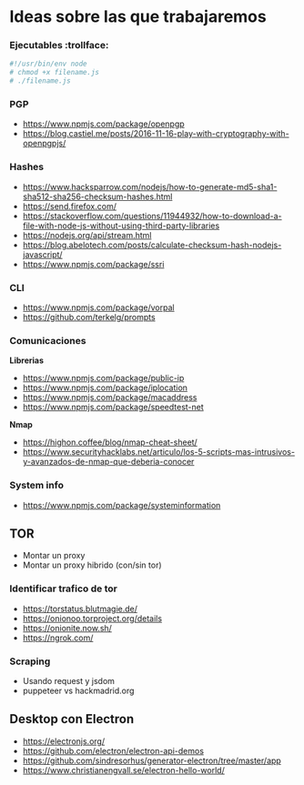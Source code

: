 # Ideas sobre las que trabajaremos

### Ejecutables :trollface:

```bash
#!/usr/bin/env node
# chmod +x filename.js
# ./filename.js
```

### PGP

- https://www.npmjs.com/package/openpgp
- https://blog.castiel.me/posts/2016-11-16-play-with-cryptography-with-openpgpjs/

### Hashes
- https://www.hacksparrow.com/nodejs/how-to-generate-md5-sha1-sha512-sha256-checksum-hashes.html
- https://send.firefox.com/
- https://stackoverflow.com/questions/11944932/how-to-download-a-file-with-node-js-without-using-third-party-libraries
- https://nodejs.org/api/stream.html
- https://blog.abelotech.com/posts/calculate-checksum-hash-nodejs-javascript/
- https://www.npmjs.com/package/ssri


### CLI 

- https://www.npmjs.com/package/vorpal
- https://github.com/terkelg/prompts

### Comunicaciones 

**Librerias**
- https://www.npmjs.com/package/public-ip
- https://www.npmjs.com/package/iplocation
- https://www.npmjs.com/package/macaddress
- https://www.npmjs.com/package/speedtest-net

**Nmap**
- https://highon.coffee/blog/nmap-cheat-sheet/
- https://www.securityhacklabs.net/articulo/los-5-scripts-mas-intrusivos-y-avanzados-de-nmap-que-deberia-conocer



### System info
- https://www.npmjs.com/package/systeminformation


## TOR

- Montar un proxy
- Montar un proxy hibrido (con/sin tor)

### Identificar trafico de tor
- https://torstatus.blutmagie.de/
- https://onionoo.torproject.org/details
- https://onionite.now.sh/
- https://ngrok.com/

### Scraping

- Usando request y jsdom
- puppeteer vs hackmadrid.org

## Desktop con Electron

- https://electronjs.org/
- https://github.com/electron/electron-api-demos
- https://github.com/sindresorhus/generator-electron/tree/master/app
- https://www.christianengvall.se/electron-hello-world/